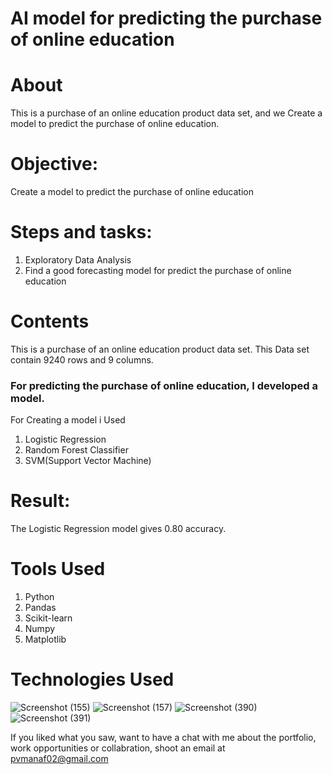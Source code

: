 
# AI model for predicting the purchase of online education

# About

This is a purchase of an online education product data set, and we Create a model to predict the purchase of online education.

# Objective: 
Create a model  to predict the purchase of online education
# Steps and tasks:
1. Exploratory Data Analysis
2. Find a good forecasting model for predict the purchase of online education


# Contents
This is a purchase of an online education product data set. This Data set contain 9240 rows and 9 columns.

### For predicting the purchase of online education, I developed a model.

For Creating a model i Used
1) Logistic Regression
2) Random Forest Classifier
3) SVM(Support Vector Machine)
 
# Result:
The Logistic Regression model gives 0.80 accuracy.

# Tools Used

1) Python
2) Pandas
3) Scikit-learn
4) Numpy
5) Matplotlib




# Technologies Used
![Screenshot (155)](https://user-images.githubusercontent.com/84491967/139635128-5ac86cca-3de3-483e-9ba2-d0de52da5e49.png)
![Screenshot (157)](https://user-images.githubusercontent.com/84491967/140642806-d77b4a89-7c81-4fd7-83da-2c1f694212f6.png)
![Screenshot (390)](https://user-images.githubusercontent.com/84491967/146012601-1299d211-c83b-4459-a43b-1e9fb10b320f.png)
![Screenshot (391)](https://user-images.githubusercontent.com/84491967/146012677-6c652709-d2cc-4b43-b349-4312317757f7.png)


If you liked what you saw, want to have a chat with me about the portfolio, work opportunities or collabration, shoot an email at pvmanaf02@gmail.com
